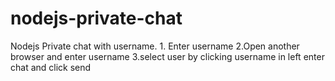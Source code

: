 # nodejs-private-chat
Nodejs Private chat with username. 1. Enter username 2.Open another browser and enter username 3.select user by clicking username in left enter chat and click send

